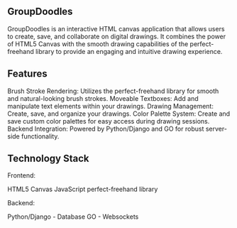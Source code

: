 ## GroupDoodles

GroupDoodles is an interactive HTML canvas application that allows users to create, save, and collaborate on digital drawings. It combines the power of HTML5 Canvas with the smooth drawing capabilities of the perfect-freehand library to provide an engaging and intuitive drawing experience.

## Features

Brush Stroke Rendering: Utilizes the perfect-freehand library for smooth and natural-looking brush strokes.
Moveable Textboxes: Add and manipulate text elements within your drawings.
Drawing Management: Create, save, and organize your drawings.
Color Palette System: Create and save custom color palettes for easy access during drawing sessions.
Backend Integration: Powered by Python/Django and GO for robust server-side functionality.

## Technology Stack

Frontend:

HTML5 Canvas
JavaScript
perfect-freehand library


Backend:

Python/Django - Database
GO - Websockets
